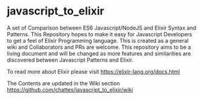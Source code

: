 # javascript_to_elixir
A set of Comparison between ES6 Javascript/NodeJS and Elixir Syntax and Patterns.
This Repository hopes to make it easy for Javascript Developers to get a feel of Elixir Programming language.
This is created as a general wiki and Collaborators and PRs are welcome.
This repository aims to be a living document and will be changed as more features and similarities are discovered between Javascript Patterns and Elixir.

To read more about Elixir please visit https://elixir-lang.org/docs.html

The Contents are updated in the Wiki section https://github.com/chattes/javascript_to_elixir/wiki
